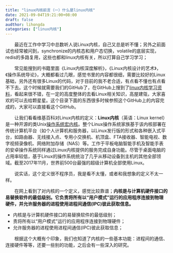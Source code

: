 ```yaml
---
title: "linux内核前言（一）什么是linux内核"
date: 2021-09-04T19:21:00+08:00
draft: false
audthor: lihongda
categories: ["linux内核"]
---
```


　　最近在工作中学习中总数听人说Linux内核，自己又总是听不懂；另外之前面试也经常被问到，synchronize的内核态和用户态切换，volatile的底层实现，redis的多路复用，这些也都和linux内核有关，所以打算自己学习学习；

　　常见能搜到的书籍里面《Linux内核深度解析》，《Linux内核设计的艺术》，《操作系统导论》，大概都看过几眼，感觉书里的内容都很细，需要比较好的Linux基础，另外还有很多Linux的代码，对于目前的我不老合适，有点看不懂也有点看不下去。这个时候就需要我们的GitHub了，在GitHub上搜到了[linux内核学习资料](https://github.com/0voice/linux_kernel_wiki)，看起来很不错，在一定的高度整体的去看Linux相关知识，高屋建瓴，大家喜欢的可以去给颗星星。这个目录下面的东西很多时候参照这个GitHub上的内容完成的，大家可以直接看这个GitHub。

　　让我们看看维基百科对Linux内核的定义：**Linux内核**（英语：Linux kernel）是一种开源的类Unix[操作系统](https://zh.wikipedia.org/wiki/操作系统)[宏内核](https://zh.wikipedia.org/wiki/宏内核)。整个Linux操作系统家族基于该内核部署在传统计算机平台（如个人计算机和服务器，以Linux发行版的形式和各种嵌入式平台，如路由器、无线接入点、专用小交换机、机顶盒、FTA接收器、智能电视、数字视频录像机、网络附加存储（NAS）等。工作于平板电脑智能手机及智能手表的安卓操作系统同样通过Linux内核提供的服务完成自身功能。尽管于桌面电脑的占用率较低，基于Linux的操作系统统治了几乎从移动设备到主机的其他全部领域。截至2017年11月，世界前500台最强的超级计算机全部使用Linux。

　　说实话，这个定义很不程序员，我是看不太懂，或者和我想象的定义不太一样。

　　在网上看到了对内核的一个定义，感觉比较靠谱；**内核是与计算机硬件接口的易替换软件的最低级别。它负责将所有以“用户模式”运行的应用程序连接到物理硬件，并允许服务器的进程使用进程间通信(IPC)彼此获取信息。**

- 内核是与计算机硬件接口的易替换软件的最低级别；
- 责将所有以“用户模式”运行的应用程序连接到物理硬件；
- 允许服务器的进程使用进程间通信(IPC)彼此获取信息；

　　根据这个大概有个印象，我们也知道了内核的一些基本功能：进程间的通信、连接硬件等等，还要一些别的功能，之后会有一些深入的研究。

